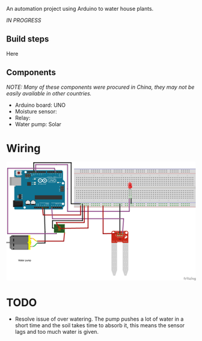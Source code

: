 An automation project using Arduino to water house plants.

*IN PROGRESS*

## Build steps

Here

## Components

*NOTE: Many of these components were procured in China, they may not be easily available in other countries.*

- Arduino board: UNO
- Moisture sensor: 
- Relay: 
- Water pump: Solar

# Wiring

![Plant waterer wiring](images/plantwaterer-wiring.jpg)

# TODO

- Resolve issue of over watering. The pump pushes a lot of water in a short time and the soil takes time to absorb it, this means the sensor lags and too much water is given.
